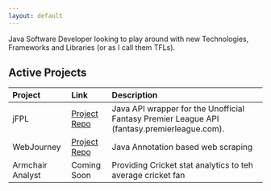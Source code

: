 ```yaml
---
layout: default
---
```


Java Software Developer looking to play around with new Technologies, Frameworks and Libraries (or as I call them TFLs).

## Active Projects

| Project  | Link   | Description |
| :------- | :---- | :----------- |																		
| jFPL     | [Project Repo](https://github.com/jamoamo/jfpl)   | Java API wrapper for the Unofficial Fantasy Premier League API (fantasy.premierleague.com).|
| WebJourney    | [Project Repo](https://github.com/jamoamo/WebJourney)   | Java Annotation based web scraping |
| Armchair Analyst | Coming Soon | Providing Cricket stat analytics to teh average cricket fan |
 
